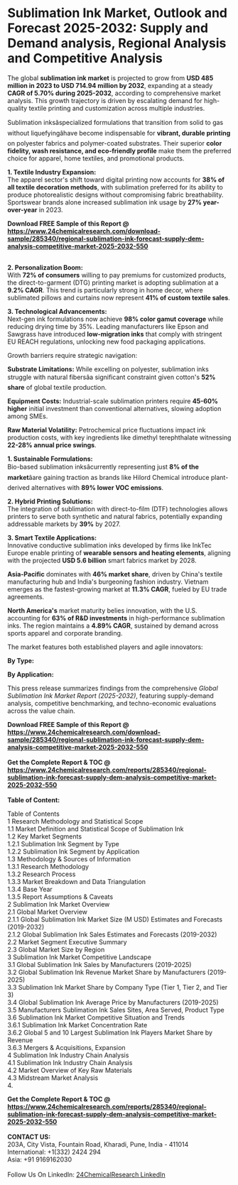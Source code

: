<h1>Sublimation Ink Market, Outlook and Forecast 2025-2032: Supply and Demand analysis, Regional Analysis and Competitive Analysis</h1><p>The global <strong>sublimation ink market</strong> is projected to grow from <strong>USD 485 million in 2023 to USD 714.94 million by 2032</strong>, expanding at a steady <strong>CAGR of 5.70% during 2025-2032</strong>, according to comprehensive market analysis. This growth trajectory is driven by escalating demand for high-quality textile printing and customization across multiple industries.</p><p>Sublimation inksâspecialized formulations that transition from solid to gas without liquefyingâhave become indispensable for <strong>vibrant, durable printing</strong> on polyester fabrics and polymer-coated substrates. Their superior <strong>color fidelity, wash resistance, and eco-friendly profile</strong> make them the preferred choice for apparel, home textiles, and promotional products.</p><p><strong>1. Textile Industry Expansion:</strong><br>
The apparel sector's shift toward digital printing now accounts for <strong>38% of all textile decoration methods</strong>, with sublimation preferred for its ability to produce photorealistic designs without compromising fabric breathability. Sportswear brands alone increased sublimation ink usage by <strong>27% year-over-year</strong> in 2023.</p><div><b>Download FREE Sample of this Report @ 
            <a href="https://www.24chemicalresearch.com/download-sample/285340/regional-sublimation-ink-forecast-supply-dem-analysis-competitive-market-2025-2032-550">
            https://www.24chemicalresearch.com/download-sample/285340/regional-sublimation-ink-forecast-supply-dem-analysis-competitive-market-2025-2032-550</a></b></div><br><p><strong>2. Personalization Boom:</strong><br>
With <strong>72% of consumers</strong> willing to pay premiums for customized products, the direct-to-garment (DTG) printing market is adopting sublimation at a <strong>9.2% CAGR</strong>. This trend is particularly strong in home decor, where sublimated pillows and curtains now represent <strong>41% of custom textile sales</strong>.</p><p><strong>3. Technological Advancements:</strong><br>  
Next-gen ink formulations now achieve <strong>98% color gamut coverage</strong> while reducing drying time by 35%. Leading manufacturers like Epson and Sawgrass have introduced <strong>low-migration inks</strong> that comply with stringent EU REACH regulations, unlocking new food packaging applications.</p><p>Growth barriers require strategic navigation:</p><p><strong>Substrate Limitations:</strong> While excelling on polyester, sublimation inks struggle with natural fibersâa significant constraint given cotton's <strong>52% share</strong> of global textile production.</p><p><strong>Equipment Costs:</strong> Industrial-scale sublimation printers require <strong>45-60% higher</strong> initial investment than conventional alternatives, slowing adoption among SMEs.</p><p><strong>Raw Material Volatility:</strong> Petrochemical price fluctuations impact ink production costs, with key ingredients like dimethyl terephthalate witnessing <strong>22-28% annual price swings</strong>.</p><p><strong>1. Sustainable Formulations:</strong><br>
Bio-based sublimation inksâcurrently representing just <strong>8% of the market</strong>âare gaining traction as brands like Hilord Chemical introduce plant-derived alternatives with <strong>89% lower VOC emissions</strong>.</p><p><strong>2. Hybrid Printing Solutions:</strong><br>  
The integration of sublimation with direct-to-film (DTF) technologies allows printers to serve both synthetic and natural fabrics, potentially expanding addressable markets by <strong>39%</strong> by 2027.</p><p><strong>3. Smart Textile Applications:</strong><br>
Innovative conductive sublimation inks developed by firms like InkTec Europe enable printing of <strong>wearable sensors and heating elements</strong>, aligning with the projected <strong>USD 5.6 billion</strong> smart fabrics market by 2028.</p><p><strong>Asia-Pacific</strong> dominates with <strong>46% market share</strong>, driven by China's textile manufacturing hub and India's burgeoning fashion industry. Vietnam emerges as the fastest-growing market at <strong>11.3% CAGR</strong>, fueled by EU trade agreements.</p><p><strong>North America's</strong> market maturity belies innovation, with the U.S. accounting for <strong>63% of R&amp;D investments</strong> in high-performance sublimation inks. The region maintains a <strong>4.89% CAGR</strong>, sustained by demand across sports apparel and corporate branding.</p><p>The market features both established players and agile innovators:</p><p><strong>By Type:</strong></p><p><strong>By Application:</strong></p><p>This press release summarizes findings from the comprehensive <em>Global Sublimation Ink Market Report (2025-2032)</em>, featuring supply-demand analysis, competitive benchmarking, and techno-economic evaluations across the value chain.</p><div><b>Download FREE Sample of this Report @ 
            <a href="https://www.24chemicalresearch.com/download-sample/285340/regional-sublimation-ink-forecast-supply-dem-analysis-competitive-market-2025-2032-550">
            https://www.24chemicalresearch.com/download-sample/285340/regional-sublimation-ink-forecast-supply-dem-analysis-competitive-market-2025-2032-550</a></b></div><br><div><b>Get the Complete Report & TOC @ 
            <a href="https://www.24chemicalresearch.com/reports/285340/regional-sublimation-ink-forecast-supply-dem-analysis-competitive-market-2025-2032-550">
            https://www.24chemicalresearch.com/reports/285340/regional-sublimation-ink-forecast-supply-dem-analysis-competitive-market-2025-2032-550</a></b></div><br>
            <b>Table of Content:</b><p>Table of Contents<br />
1 Research Methodology and Statistical Scope<br />
1.1 Market Definition and Statistical Scope of Sublimation Ink<br />
1.2 Key Market Segments<br />
1.2.1 Sublimation Ink Segment by Type<br />
1.2.2 Sublimation Ink Segment by Application<br />
1.3 Methodology & Sources of Information<br />
1.3.1 Research Methodology<br />
1.3.2 Research Process<br />
1.3.3 Market Breakdown and Data Triangulation<br />
1.3.4 Base Year<br />
1.3.5 Report Assumptions & Caveats<br />
2 Sublimation Ink Market Overview<br />
2.1 Global Market Overview<br />
2.1.1 Global Sublimation Ink Market Size (M USD) Estimates and Forecasts (2019-2032)<br />
2.1.2 Global Sublimation Ink Sales Estimates and Forecasts (2019-2032)<br />
2.2 Market Segment Executive Summary<br />
2.3 Global Market Size by Region<br />
3 Sublimation Ink Market Competitive Landscape<br />
3.1 Global Sublimation Ink Sales by Manufacturers (2019-2025)<br />
3.2 Global Sublimation Ink Revenue Market Share by Manufacturers (2019-2025)<br />
3.3 Sublimation Ink Market Share by Company Type (Tier 1, Tier 2, and Tier 3)<br />
3.4 Global Sublimation Ink Average Price by Manufacturers (2019-2025)<br />
3.5 Manufacturers Sublimation Ink Sales Sites, Area Served, Product Type<br />
3.6 Sublimation Ink Market Competitive Situation and Trends<br />
3.6.1 Sublimation Ink Market Concentration Rate<br />
3.6.2 Global 5 and 10 Largest Sublimation Ink Players Market Share by Revenue<br />
3.6.3 Mergers & Acquisitions, Expansion<br />
4 Sublimation Ink Industry Chain Analysis<br />
4.1 Sublimation Ink Industry Chain Analysis<br />
4.2 Market Overview of Key Raw Materials<br />
4.3 Midstream Market Analysis<br />
4.</p><div><b>Get the Complete Report & TOC @ 
            <a href="https://www.24chemicalresearch.com/reports/285340/regional-sublimation-ink-forecast-supply-dem-analysis-competitive-market-2025-2032-550">
            https://www.24chemicalresearch.com/reports/285340/regional-sublimation-ink-forecast-supply-dem-analysis-competitive-market-2025-2032-550</a></b></div><br><b>CONTACT US:</b><br>
            203A, City Vista, Fountain Road, Kharadi, Pune, India - 411014<br>
            International: +1(332) 2424 294<br>
            Asia: +91 9169162030 <br><br>
            Follow Us On LinkedIn: <a href="https://www.linkedin.com/company/24chemicalresearch/">24ChemicalResearch LinkedIn</a>